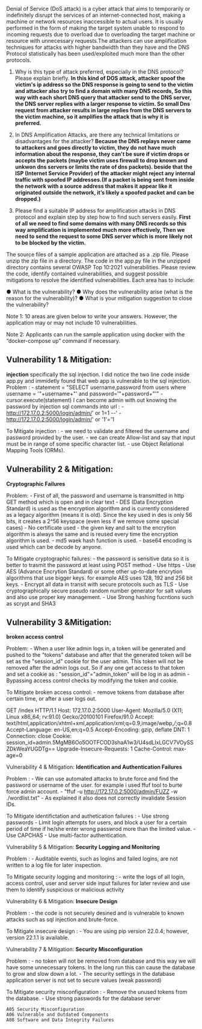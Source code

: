 Denial of Service (DoS attack) is a cyber attack that aims to temporarily or indefinitely disrupt the services of an internet-connected host, making a machine or network resources inaccessible to actual users. It is usually performed in the form of making the target system unable to respond to incoming requests due to overload due to overloading the target machine or resource with unnecessary requests.The attackers can use amplification techniques for attacks with higher bandwidth than they have and the DNS Protocol statistically has been used/exploited much more than the other protocols.


1. Why is this type of attack preferred, especially in the DNS protocol? Please explain briefly.
**In this kind of DOS attack, attacker spoof the victim's ip address so the DNS response is going to send to the victim and attacker also try to find a domain with many DNS records, So this way with each short DNS query that attacker send to the DNS server, the DNS server replies with a larger response to victim. So small Dns request from attacker results in large replies from the DNS servers to the victim machine, so it amplifies the attack that is why it is preferred.**

2. In DNS Amplification Attacks, are there any technical limitations or disadvantages for the attacker?
**Because the DNS replays never came to attackers and goes directly to victim, they do not have much information about the response, they can't be sure if victim drops or accepts the packets (maybe victim uses firewall to drop known and unkwon dns servers or limits the rate of dns packets). beside that the ISP (Internet Service Provider) of the attacker might reject any internal traffic with spoofed IP addresses.(If a packet is being sent from inside the network with a source address that makes it appear like it originated outside the network, it’s likely a spoofed packet and can be dropped.)**

3. Please find a suitable IP address for amplification attacks in DNS protocol and explain step by step how to find such servers easily.
**First of all we need to find some domains with many DNS records so this way amplification is implemented much more effectively, Then we need to send the request to some DNS server which is more likely not to be blocked by the victim.**

The source files of a sample application are attached as a .zip file. Please unzip the zip file
in a directory. The code in the app.py file in the unzipped directory contains several OWASP
Top 10:2021 vulnerabilities. Please review the code, identify contained vulnerabilities, and
suggest possible mitigations to resolve the identified vulnerabilities. Each area has to
include:

● What is the vulnerability?
● Why does the vulnerability arise (what is the reason for the vulnerability)?
● What is your mitigation suggestion to close the vulnerability?

Note 1: 10 areas are given below to write your answers. However, the application may or
may not include 10 vulnerabilities.

Note 2: Applicants can run the sample application using docker with the “docker-compose
up” command if necessary.

## Vulnerability 1 & Mitigation:

**injection**
specifically the sql injection. I did notice the two line code inside app.py and immidetly found that web app is vulnerable to the sql injection.
Problem :
    - statement = "SELECT username,password from users where username = '"+username+"' and password='"+password+"'"
    - cursor.execute(statement)
I can become admin with out knowing the password by injection sql commands into url :
    - http://172.17.0.2:5000/login/admin/' or 1=1 --'
    - http://172.17.0.2:5000/login/admin/' or '1'='1

To Mitigate injection : 
    - we need to validate and filtered the username and password provided by the user.
    - we can create Allow-list and say that input must be in range of some specific character list.
    - use Object Relational Mapping Tools (ORMs).



## Vulnerability 2 & Mitigation:
**Cryptographic Failures**

Problem:
    - First of all, the password and username is transmitted in http GET method which is open and in clear text
    - DES (Data Encryption Standard) is used as the encryption algorithm and is currently considered as a legacy algorithm (means it is old). Since the key used in des is only 56 bits, it creates a 2^56 keyspace (even less if we remove some special cases)
    - No certificate used
    - the given key and salt to the encrytion algorithm is always the same and is reused every time the encryption algorithm is used.
    - md5 waek hash function is used.
    - base64 encoding is used which can be decode by anyone.

To Mitigate cryptographic failures:
    - the password is sensitive data so it is better to trasmit the password at least using POST method
    - Use https
    - Use AES (Advance Encrytion Standard) or some other up-to-date encrytion algorithms that use bigger keys. for example AES uses 128, 192 and 256 bit keys.
    - Encrypt all data in transit with secure protocols such as TLS
    - Use cryptographically secure pseudo random number generator for salt values and also use proper key management.
    - Use Strong hashing fucntions such as scrypt and SHA3


## Vulnerability 3 &Mitigation:
**broken access control**

Problem:
    - When a user like admin logs in, a token will be generated and pushed to the "tokens" database and after that the generated token will be set as the "session_id" cookie for the user admin. This token will not be removed after the admin logs out. So if any one get access to that token and set a cookie as : "session_id"="admin_token" will be log in as admin 
    - Bypassing access control checks by modifying the token and cookie.
  
To Mitigate broken access control:
    - remove tokens from database after certain time, or after a user logs out.

GET /index HTTP/1.1
Host: 172.17.0.2:5000
User-Agent: Mozilla/5.0 (X11; Linux x86_64; rv:91.0) Gecko/20100101 Firefox/91.0
Accept: text/html,application/xhtml+xml,application/xml;q=0.9,image/webp,*/*;q=0.8
Accept-Language: en-US,en;q=0.5
Accept-Encoding: gzip, deflate
DNT: 1
Connection: close
Cookie: session_id=admin.5MgMB6Oo5OOTFCOD3shaA1w3/U4sdLIxLGCV7VOySSZDkWeaYUGDTg==
Upgrade-Insecure-Requests: 1
Cache-Control: max-age=0



Vulnerability 4 & Mitigation:
**Identification and Authentication Failures**

Problem :
    - We can use automated attacks to brute force and find the password or username of the user. for example i used ffuf tool to burte force admin account. 
    - "ffuf -u http://172.17.0.2:5000/admin/FUZZ -w ./wordlist.txt"
    - As explained it also does not correctly invalidate Session IDs.
 
To Mitigate identifictation and authetication failures :
    - Use strong passwords
    - Limit login attempts for users, and block a user for a certain period of time if he/she enter wrong passwrod more than the limited value.
    - Use CAPCHAS
    - Use multi-factor authentication.


Vulnerability 5 & Mitigation:
**Security Logging and Monitoring**

Problem :
    - Auditable events, such as logins and failed logins, are not written to a log file for later inspection.

To Mitigate security logging and monitoring :
    - write the logs of all login, access control, user and server side input failures for later review and use them to identify suspicious or malicious activity

Vulnerability 6 & Mitigation:
**Insecure Design**

Problem :
    - the code is not securely desined and is vulnerable to known attacks such as sql injection and brute-force.

To Mitigate insecure design :
    - 
You are using pip version 22.0.4; however, version 22.1.1 is available.


Vulnerability 7 & Mitigation:
**Security Misconfiguration**

Problem : 
    - no token will not be removed from database and this way we will have some unnecessary tokens. In the long run this can cause the database to grow and slow down a lot.
    - The security settings in the database application server is not set to secure values (weak password)

To Mitigate security misconfiguration :
    - Remove the unused tokens from the database.
    - Use strong passwords for the database server 











    A05 Security Misconfiguration
    A06 Vulnerable and Outdated Components
    A08 Software and Data Integrity Failures


